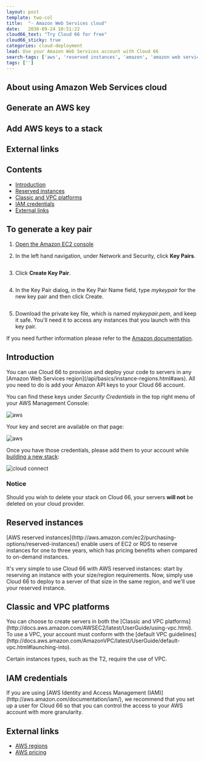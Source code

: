 ```yaml
---
layout: post
template: two-col
title:  "- Amazon Web Services cloud"
date:   2038-09-24 10:51:22
cloud66_text: "Try Cloud 66 for free"
cloud66_sticky: true
categories: cloud-deployment
lead: Use your Amazon Web Services account with Cloud 66
search-tags: ['aws', 'reserved instances', 'amazon', 'amazon web services']
tags: ['']
---
```


## About using Amazon Web Services cloud
## Generate an AWS key
## Add AWS keys to a stack
## External links

<h2>Contents</h2>
<ul class="page-toc">
	<li>
		<a href="#intro">Introduction</a>
	</li>
	<li>
		<a href="#reserved">Reserved instances</a>
	</li>
	<li>
		<a href="#vpc">Classic and VPC platforms</a>
	</li>
	<li>
		<a href="#iam">IAM credentials</a>
	</li>
	<li>
		<a href="#external">External links</a>
	</li>
</ul>

<h2>To generate a key pair</h2>

<ol class="instruction-list">
    <li><a href="https://console.aws.amazon.com/ec2/" target="_blank">Open the Amazon EC2 console</a></li>
    <li>
        <p>In the left hand navigation, under Network and Security, click <b>Key Pairs</b>.</p>
        <p><img src="http://cdn.cloud66.com/images/help/aws-key-1.png" alt=""></p>
    </li>
    <li>
        <p>Click <b>Create Key Pair</b>.</p>
        <p><img src="http://cdn.cloud66.com/images/help/aws-key-2.png" alt=""></p>
    </li>
    <li>
        <p>In the Key Pair dialog, in the Key Pair Name field, type <i>mykeypair</i> for the new key pair and then click Create.</p>
        <p><img src="http://cdn.cloud66.com/images/help/aws-key-3.png" alt=""></p>
    </li>
    <li>
        <p>Download the private key file, which is named <i>mykeypair.pem</i>, and keep it safe.
        You'll need it to access any instances that you launch with this key pair.</p>
    </li>
</ol>
<p>If you need further information please refer to the <a href="http://docs.amazonwebservices.com/gettingstarted/latest/wah-linux/getting-started-create-key-pair.html">Amazon documentation</a>.</p>

<h2 id="intro">Introduction</h2>
You can use Cloud 66 to provision and deploy your code to servers in any [Amazon Web Services region](/api/basics/instance-regions.html#aws). All you need to do is add your Amazon API keys to your Cloud 66 account.

You can find these keys under <i>Security Credentials</i> in the top right menu of your AWS Management Console:

![aws](http://cdn.cloud66.com/images/help/aws_menu.png)

Your key and secret are available on that page:

![aws](http://cdn.cloud66.com/images/help/aws_credentials.png)

Once you have those credentials, please add them to your account while [building a new stack](/getting-started/your-first-stack.html):

![cloud connect](http://cdn.cloud66.com/images/help/cloud_connect.png)

<div class="notice notice-warning">
    <h3>Notice</h3>
    <p>Should you wish to delete your stack on Cloud 66, your servers <b>will not</b> be deleted on your cloud provider.</p>
</div>

<h2 id="reserved">Reserved instances</h2>
[AWS reserved instances](http://aws.amazon.com/ec2/purchasing-options/reserved-instances/) enable users of EC2 or RDS to reserve instances for one to three years, which has pricing benefits when compared to on-demand instances.

It's very simple to use Cloud 66 with AWS reserved instances: start by reserving an instance with your size/region requirements. Now, simply use Cloud 66 to deploy to a server of that size in the same region, and we'll use your reserved instance.

<h2 id="vpc">Classic and VPC platforms</h2>
You can choose to create servers in both the [Classic and VPC platforms](http://docs.aws.amazon.com/AWSEC2/latest/UserGuide/using-vpc.html). To use a VPC, your account must conform with the [default VPC guidelines](http://docs.aws.amazon.com/AmazonVPC/latest/UserGuide/default-vpc.html#launching-into). 

Certain instances types, such as the T2, require the use of VPC. 

<h2 id="iam">IAM credentials</h2>
If you are using [AWS Identity and Access Management (IAM)](http://aws.amazon.com/documentation/iam/), we recommend that you set up a user for Cloud 66 so that you can control the access to your AWS account with more granularity.

<h2 id="external">External links</h2>
<ul>
	<li><a href="http://aws.amazon.com/about-aws/globalinfrastructure/" target="_blank">AWS regions</a></li>
	<li><a href="http://aws.amazon.com/ec2/pricing/" target="_blank">AWS pricing</a></li>
</ul>
